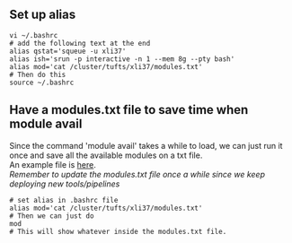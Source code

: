 ## Set up alias
```shell
vi ~/.bashrc
# add the following text at the end
alias qstat='squeue -u xli37'
alias ish='srun -p interactive -n 1 --mem 8g --pty bash'
alias mod='cat /cluster/tufts/xli37/modules.txt'
# Then do this
source ~/.bashrc
```

## Have a modules.txt file to save time when module avail       
Since the command 'module avail' takes a while to load, we can just run it once and save all the available modules on a txt file.        
An example file is [here](https://github.com/shirleyxueli41/cheatsheet/blob/main/modules.txt).            
*Remember to update the modules.txt file once a while since we keep deploying new tools/pipelines*       
```shell
# set alias in .bashrc file
alias mod='cat /cluster/tufts/xli37/modules.txt'
# Then we can just do
mod
# This will show whatever inside the modules.txt file. 
```
